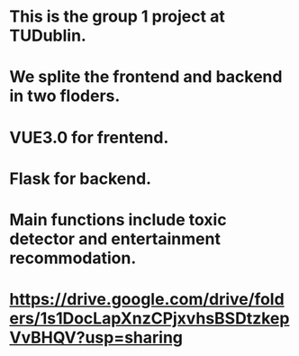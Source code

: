 # This is the group 1 project at TUDublin.

# We splite the frontend and backend in two floders.

# VUE3.0 for frentend.

# Flask for backend.

# Main functions include toxic detector and entertainment recommodation.


# https://drive.google.com/drive/folders/1s1DocLapXnzCPjxvhsBSDtzkepVvBHQV?usp=sharing

